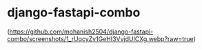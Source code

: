 # django-fastapi-combo
(https://github.com/mohanish2504/django-fastapi-combo/screenshots/1_rUqcyZv1GeHI3VvjdUICXg.webp?raw=true)
